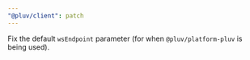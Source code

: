 ```yaml
---
"@pluv/client": patch
---
```


Fix the default `wsEndpoint` parameter (for when `@pluv/platform-pluv` is being used).
